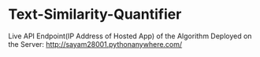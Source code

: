 # Text-Similarity-Quantifier

Live API Endpoint(IP Address of Hosted App) of the Algorithm Deployed on the Server: http://sayam28001.pythonanywhere.com/

